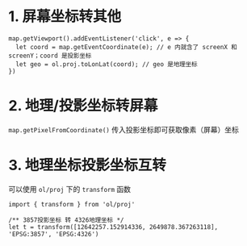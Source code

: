 # 1. 屏幕坐标转其他

``` JS
map.getViewport().addEventListener('click', e => {
  let coord = map.getEventCoordinate(e); // e 内就含了 screenX 和 screenY；coord 是投影坐标
  let geo = ol.proj.toLonLat(coord); // geo 是地理坐标
})
```

# 2. 地理/投影坐标转屏幕

`map.getPixelFromCoordinate()` 传入投影坐标即可获取像素（屏幕）坐标

# 3. 地理坐标投影坐标互转

可以使用 `ol/proj` 下的 `transform` 函数

``` JS
import { transform } from 'ol/proj'

/** 3857投影坐标 转 4326地理坐标 */
let t = transform([12642257.152914336, 2649878.367263118], 'EPSG:3857', 'EPSG:4326')
```

